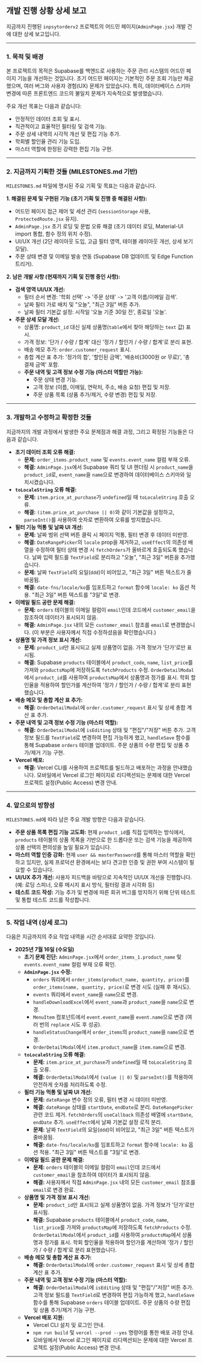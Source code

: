 ## 개발 진행 상황 상세 보고

지금까지 진행된 `inpsytorderv2` 프로젝트의 어드민 페이지(`AdminPage.jsx`) 개발 건에 대한 상세 보고입니다.

---

### 1. 목적 및 배경

본 프로젝트의 목적은 Supabase를 백엔드로 사용하는 주문 관리 시스템의 어드민 페이지 기능을 개선하는 것입니다. 초기 어드민 페이지는 기본적인 주문 조회 기능만 제공했으며, 여러 버그와 사용자 경험(UX) 문제가 있었습니다. 특히, 데이터베이스 스키마 변경에 따른 프론트엔드 코드의 불일치 문제가 지속적으로 발생했습니다.

주요 개선 목표는 다음과 같습니다:
*   안정적인 데이터 조회 및 표시.
*   직관적이고 효율적인 필터링 및 검색 기능.
*   주문 상세 내역의 시각적 개선 및 편집 기능 추가.
*   학회별 할인율 관리 기능 도입.
*   마스터 역할에 한정된 강력한 편집 기능 구현.

---

### 2. 지금까지 기획한 것들 (MILESTONES.md 기반)

`MILESTONES.md` 파일에 명시된 주요 기획 및 목표는 다음과 같습니다.

**1. 해결된 문제 및 구현된 기능 (초기 기획 및 진행 중 해결된 사항):**
*   어드민 페이지 접근 제어 및 세션 관리 (`sessionStorage` 사용, `ProtectedRoute.jsx` 유지).
*   `AdminPage.jsx` 초기 로딩 및 문법 오류 해결 (초기 데이터 로딩, Material-UI import 통합, 함수 정의 위치 수정).
*   UI/UX 개선 (2단 레이아웃 도입, 고급 필터 영역, 테이블 레이아웃 개선, 상세 보기 모달).
*   주문 상태 변경 및 이메일 발송 연동 (Supabase DB 업데이트 및 Edge Function 트리거).

**2. 남은 개발 사항 (현재까지 기획 및 진행 중인 사항):**
*   **검색 영역 UI/UX 개선:**
    *   필터 순서 변경: '학회 선택' -> '주문 상태' -> '고객 이름/이메일 검색'.
    *   날짜 필터 가로 배치 및 "오늘", "최근 3일" 버튼 추가.
    *   날짜 필터 기본값 설정: 시작일 '오늘 기준 30일 전', 종료일 '오늘'.
*   **주문 상세 모달 개선:**
    *   상품명: `product_id` 대신 실제 상품명(`table`에서 찾아 해당하는 `text` 값) 표시.
    *   가격 정보: '단가 / 수량 / 합계' 대신 '정가 / 할인가 / 수량 / 합계'로 분리 표현.
    *   배송 메모 추가: `order.customer_request` 표시.
    *   총합 계산 표 추가: '정가의 합', '할인된 금액', '배송비(3000원 or 무료)', '총 결제 금액' 포함.
    *   **주문 내역 및 고객 정보 수정 기능 (마스터 역할만 가능):**
        *   주문 상태 변경 기능.
        *   고객 정보 (이름, 이메일, 연락처, 주소, 배송 요청) 편집 및 저장.
        *   주문 상품 목록 (상품 추가/제거, 수량 변경) 편집 및 저장.

---

### 3. 개발하고 수정하고 확정한 것들

지금까지의 개발 과정에서 발생한 주요 문제점과 해결 과정, 그리고 확정된 기능들은 다음과 같습니다.

*   **초기 데이터 조회 오류 해결:**
    *   **문제:** `order_items.product_name` 및 `events.event_name` 컬럼 부재 오류.
    *   **해결:** `AdminPage.jsx`에서 Supabase 쿼리 및 UI 렌더링 시 `product_name`을 `product_id`로, `event_name`을 `name`으로 변경하여 데이터베이스 스키마와 일치시켰습니다.
*   **`toLocaleString` 오류 해결:**
    *   **문제:** `item.price_at_purchase`가 `undefined`일 때 `toLocaleString` 호출 오류.
    *   **해결:** `(item.price_at_purchase || 0)`와 같이 기본값을 설정하고, `parseInt()`를 사용하여 숫자로 변환하여 오류를 방지했습니다.
*   **필터 기능 먹통 및 날짜 UI 개선:**
    *   **문제:** 날짜 범위 선택 버튼 클릭 시 페이지 먹통, 필터 변경 후 데이터 미반영.
    *   **해결:** `DateRangePicker`의 `locale` prop을 제거하고, `useEffect`의 의존성 배열을 수정하여 필터 상태 변경 시 `fetchOrders`가 올바르게 호출되도록 했습니다. 날짜 입력 필드를 `TextField`로 분리하고 "오늘", "최근 3일" 버튼을 추가했습니다.
    *   **문제:** 날짜 `TextField`의 요일(`ddd`)이 비어있고, "최근 3일" 버튼 텍스트가 줄바꿈됨.
    *   **해결:** `date-fns/locale/ko`를 임포트하고 `format` 함수에 `locale: ko` 옵션 적용. "최근 3일" 버튼 텍스트를 "3일"로 변경.
*   **이메일 필드 공란 문제 해결:**
    *   **문제:** `orders` 테이블의 이메일 컬럼이 `email`인데 코드에서 `customer_email`을 참조하여 데이터가 표시되지 않음.
    *   **해결:** `AdminPage.jsx` 내의 모든 `customer_email` 참조를 `email`로 변경했습니다. (이 부분은 사용자께서 직접 수정하셨음을 확인했습니다.)
*   **상품명 및 가격 정보 표시 개선:**
    *   **문제:** `product_id`만 표시되고 실제 상품명이 없음. 가격 정보가 '단가'로만 표시됨.
    *   **해결:** Supabase `products` 테이블에서 `product_code`, `name`, `list_price`를 가져와 `productsMap`에 저장하도록 `fetchProducts` 수정. `OrderDetailModal`에서 `product_id`를 사용하여 `productsMap`에서 상품명과 정가를 표시. 학회 할인율을 적용하여 할인가를 계산하여 '정가 / 할인가 / 수량 / 합계'로 분리 표현했습니다.
*   **배송 메모 및 총합 계산 표 추가:**
    *   **해결:** `OrderDetailModal`에 `order.customer_request` 표시 및 상세 총합 계산 표 추가.
*   **주문 내역 및 고객 정보 수정 기능 (마스터 역할):**
    *   **해결:** `OrderDetailModal`에 `isEditing` 상태 및 "편집"/"저장" 버튼 추가. 고객 정보 필드를 `TextField`로 변경하여 편집 가능하게 했고, `handleSave` 함수를 통해 Supabase `orders` 테이블 업데이트. 주문 상품의 수량 편집 및 상품 추가/제거 기능 구현.
*   **Vercel 배포:**
    *   **해결:** Vercel CLI를 사용하여 프로젝트를 빌드하고 배포하는 과정을 안내했습니다. 모바일에서 Vercel 로그인 페이지로 리디렉션되는 문제에 대한 Vercel 프로젝트 설정(Public Access) 변경 안내.

---

### 4. 앞으로의 방향성

`MILESTONES.md`에 따라 남은 주요 개발 방향은 다음과 같습니다.

*   **주문 상품 목록 편집 기능 고도화:** 현재 `product_id`를 직접 입력하는 방식에서, `products` 테이블의 상품 목록을 기반으로 한 드롭다운 또는 검색 기능을 제공하여 상품 선택의 편의성을 높일 필요가 있습니다.
*   **마스터 역할 인증 강화:** 현재 `user && masterPassword`를 통해 마스터 역할을 확인하고 있지만, 실제 프로덕션 환경에서는 보다 견고한 인증 및 권한 부여 시스템이 필요할 수 있습니다.
*   **UI/UX 추가 개선:** 사용자 피드백을 바탕으로 지속적인 UI/UX 개선을 진행합니다. (예: 로딩 스피너, 오류 메시지 표시 방식, 필터링 결과 시각화 등)
*   **테스트 코드 작성:** 기능 추가 및 변경에 따른 회귀 버그를 방지하기 위해 단위 테스트 및 통합 테스트 코드를 작성합니다.

---

### 5. 작업 내역 (상세 로그)

다음은 지금까지의 주요 작업 내역을 시간 순서대로 요약한 것입니다.

*   **2025년 7월 16일 (수요일)**
    *   **초기 문제 진단:** `AdminPage.jsx`에서 `order_items_1.product_name` 및 `events.event_name` 컬럼 부재 오류 확인.
    *   **`AdminPage.jsx` 수정:**
        *   `orders` 쿼리에서 `order_items(product_name, quantity, price)`를 `order_items(name, quantity, price)`로 변경 시도 (실패 후 재시도).
        *   `events` 쿼리에서 `event_name`을 `name`으로 변경.
        *   `handleDownloadExcel`에서 `event_name`과 `product_name`을 `name`으로 변경.
        *   `MenuItem` 컴포넌트에서 `event.event_name`을 `event.name`으로 변경 (여러 번의 `replace` 시도 후 성공).
        *   `handleStatusChange`에서 `order_items`의 `product_name`을 `name`으로 변경.
        *   `OrderDetailModal`에서 `item.product_name`을 `item.name`으로 변경.
    *   **`toLocaleString` 오류 해결:**
        *   **문제:** `item.price_at_purchase`가 `undefined`일 때 `toLocaleString` 호출 오류.
        *   **해결:** `OrderDetailModal`에서 `(value || 0)` 및 `parseInt()`를 적용하여 안전하게 숫자를 처리하도록 수정.
    *   **필터 기능 먹통 및 날짜 UI 개선:**
        *   **문제:** `dateRange` 변수 정의 오류, 필터 변경 시 데이터 미반영.
        *   **해결:** `dateRange` 상태를 `startDate`, `endDate`로 분리. `DateRangePicker` 관련 코드 제거. `fetchOrders`의 `useCallback` 의존성 배열에 `startDate`, `endDate` 추가. `useEffect`에서 날짜 기본값 설정 로직 분리.
        *   **문제:** 날짜 `TextField`의 요일(`ddd`)이 비어있고, "최근 3일" 버튼 텍스트가 줄바꿈됨.
        *   **해결:** `date-fns/locale/ko`를 임포트하고 `format` 함수에 `locale: ko` 옵션 적용. "최근 3일" 버튼 텍스트를 "3일"로 변경.
    *   **이메일 필드 공란 문제 해결:**
        *   **문제:** `orders` 테이블의 이메일 컬럼이 `email`인데 코드에서 `customer_email`을 참조하여 데이터가 표시되지 않음.
        *   **해결:** 사용자께서 직접 `AdminPage.jsx` 내의 모든 `customer_email` 참조를 `email`로 변경 완료.
    *   **상품명 및 가격 정보 표시 개선:**
        *   **문제:** `product_id`만 표시되고 실제 상품명이 없음. 가격 정보가 '단가'로만 표시됨.
        *   **해결:** Supabase `products` 테이블에서 `product_code`, `name`, `list_price`를 가져와 `productsMap`에 저장하도록 `fetchProducts` 수정. `OrderDetailModal`에서 `product_id`를 사용하여 `productsMap`에서 상품명과 정가를 표시. 학회 할인율을 적용하여 할인가를 계산하여 '정가 / 할인가 / 수량 / 합계'로 분리 표현했습니다.
    *   **배송 메모 및 총합 계산 표 추가:**
        *   **해결:** `OrderDetailModal`에 `order.customer_request` 표시 및 상세 총합 계산 표 추가.
    *   **주문 내역 및 고객 정보 수정 기능 (마스터 역할):**
        *   **해결:** `OrderDetailModal`에 `isEditing` 상태 및 "편집"/"저장" 버튼 추가. 고객 정보 필드를 `TextField`로 변경하여 편집 가능하게 했고, `handleSave` 함수를 통해 Supabase `orders` 테이블 업데이트. 주문 상품의 수량 편집 및 상품 추가/제거 기능 구현.
    *   **Vercel 배포 지원:**
        *   Vercel CLI 설치 및 로그인 안내.
        *   `npm run build` 및 `vercel --prod --yes` 명령어를 통한 배포 과정 안내.
        *   모바일에서 Vercel 로그인 페이지로 리디렉션되는 문제에 대한 Vercel 프로젝트 설정(Public Access) 변경 안내.

---